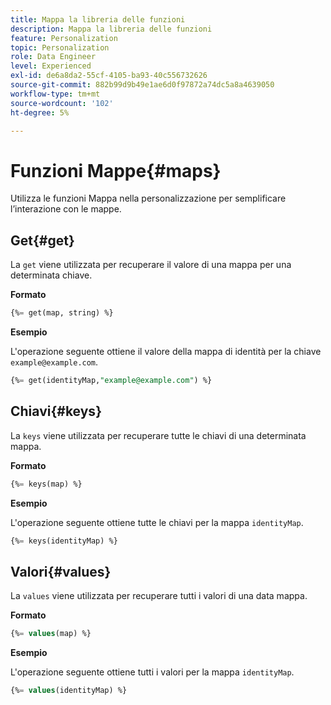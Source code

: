 ```yaml
---
title: Mappa la libreria delle funzioni
description: Mappa la libreria delle funzioni
feature: Personalization
topic: Personalization
role: Data Engineer
level: Experienced
exl-id: de6a8da2-55cf-4105-ba93-40c556732626
source-git-commit: 882b99d9b49e1ae6d0f97872a74dc5a8a4639050
workflow-type: tm+mt
source-wordcount: '102'
ht-degree: 5%

---
```


# Funzioni Mappe{#maps}

Utilizza le funzioni Mappa nella personalizzazione per semplificare l’interazione con le mappe.

## Get{#get}

La `get` viene utilizzata per recuperare il valore di una mappa per una determinata chiave.

**Formato**

```sql
{%= get(map, string) %}
```

**Esempio**

L&#39;operazione seguente ottiene il valore della mappa di identità per la chiave `example@example.com`.

```sql
{%= get(identityMap,"example@example.com") %}
```

## Chiavi{#keys}

La `keys` viene utilizzata per recuperare tutte le chiavi di una determinata mappa.

**Formato**

```sql
{%= keys(map) %}
```

**Esempio**

L&#39;operazione seguente ottiene tutte le chiavi per la mappa `identityMap`.

```sql
{%= keys(identityMap) %}
```

## Valori{#values}

La `values` viene utilizzata per recuperare tutti i valori di una data mappa.

**Formato**

```sql
{%= values(map) %}
```

**Esempio**

L&#39;operazione seguente ottiene tutti i valori per la mappa `identityMap`.

```sql
{%= values(identityMap) %}
```
